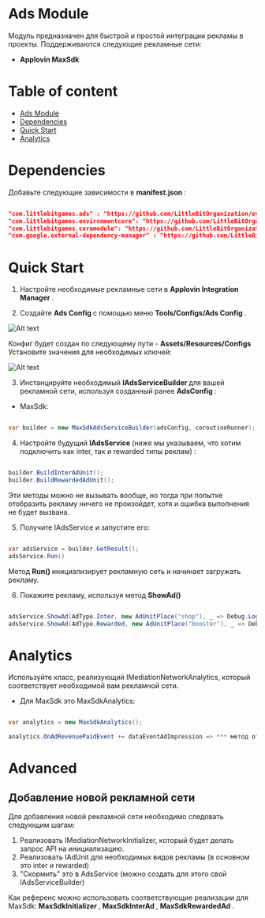 # Ads Module

Модуль предназначен для быстрой и простой интеграции рекламы в проекты. 
Поддерживаются следующие рекламные сети:
* <b> Applovin MaxSdk </b>

# Table of content

- [Ads Module](#ads-module)
- [Dependencies](#dependencies)
- [Quick Start](#quick-start)
- [Analytics](#analytics)

# Dependencies

Добавьте следующие зависимости в <b> manifest.json </b>:

```json

"com.littlebitgames.ads" : "https://github.com/LittleBitOrganization/evolution-engine-ads.git",
"com.littlebitgames.environmentcore": "https://github.com/LittleBitOrganization/evolution-engine-environment-core-module.git#1.0.1",
"com.littlebitgames.coremodule": "https://github.com/LittleBitOrganization/evolution-engine-core.git",
"com.google.external-dependency-manager" : "https://github.com/LittleBitOrganization/evolution-engine-google-version-handler.git"

```

# Quick Start

1. Настройте необходимые рекламные сети в <b> Applovin Integration Manager </b>.

2. Создайте <b> Ads Config </b> с помощью меню <b> Tools/Configs/Ads Config </b>. 

![Alt text](https://github.com/LittleBitOrganization/documentation-resources/blob/master/evolution-engine-ads/documentation-images/toolbar-menu.png)

Конфиг будет создан по следующему пути - <b> Assets/Resources/Configs </b>
Установите значения для необходимых ключей:

![Alt text](https://github.com/LittleBitOrganization/documentation-resources/blob/master/evolution-engine-ads/documentation-images/ads-config.png)

3. Инстанцируйте необходимый <b> IAdsServiceBuilder </b> для вашей рекламной сети, используя созданный ранее <b> AdsConfig </b>:

* MaxSdk:

```c#

var builder = new MaxSdkAdsServiceBuilder(adsConfig, coroutineRunner);

```

4. Настройте будущий <b> IAdsService </b> (ниже мы указываем, что хотим подключить как inter, так и rewarded типы реклам) :

```c#

builder.BuildInterAdUnit();
builder.BuildRewardedAdUnit();

```

Эти методы можно не вызывать вообще, но тогда при попытке отобразить рекламу ничего не произойдет, хотя и ошибка выполнения не будет вызвана.

5. Получите IAdsService и запустите его:

```c#

var adsService = builder.GetResult();
adsService.Run()

```

Метод <b> Run() </b> инициализирует рекламную сеть и начинает загружать рекламу. 

6. Покажите рекламу, используя метод <b> ShowAd() </b>

```c#

adsService.ShowAd(AdType.Inter, new AdUnitPlace("shop"), _ => Debug.Log("Gotcha!"));
adsService.ShowAd(AdType.Rewarded, new AdUnitPlace("booster"), _ => Debug.Log("Meow!"));

```


# Analytics
 
Используйте класс, реализующий IMediationNetworkAnalytics, который соответствует необходимой вам рекламной сети. 

* Для MaxSdk это MaxSdkAnalytics:

```c#

var analytics = new MaxSdkAnalytics();

analytics.OnAdRevenuePaidEvent += dataEventAdImpression => *** метод отправления события в аналитику ***

```

# Advanced

## Добавление новой рекламной сети

Для добавления новой рекламной сети необходимо следовать следующим шагам:

1. Реализовать IMediationNetworkInitializer, который будет делать запрос API на инициализацию.
2. Реализовать IAdUnit для необходимых видов рекламы (в основном это inter и rewarded)
3. "Скормить" это в AdsService (можно создать для этого свой IAdsServiceBuilder)

Как референс можно использовать соответствующие реализации для MaxSdk: <b> MaxSdkInitializer </b> , <b> MaxSdkInterAd </b> , <b> MaxSdkRewardedAd </b>.
